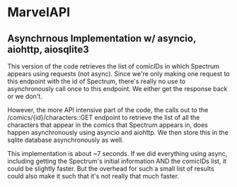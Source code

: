 # MarvelAPI 
## Asynchrnous Implementation w/ asyncio, aiohttp, aiosqlite3

This version of the code retrieves the list of comicIDs in which Spectrum appears using requests (not async). Since we're only making one request to this endpoint with the id of Spectrum, there's really no use to asynchronously call once to this endpoint. We either get the response back or we don't.

However, the more API intensive part of the code, the calls out to the /comics/{id}/characters::GET endpoint to retrieve the list of all the characters that appear in the comics that Spectrum appears in, does happen asynchronously using asyncio and aiohttp. We then store this in the sqlite database asynchronously as well.

This implementation is about ~7 seconds. If we did everything using async, including getting the Spectrum's initial information AND the comicIDs list, it could be slightly faster. But the overhead for such a small list of results could also make it such that it's not really that much faster.
